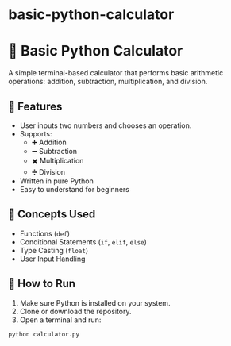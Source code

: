 # basic-python-calculator
# 🧮 Basic Python Calculator

A simple terminal-based calculator that performs basic arithmetic operations: addition, subtraction, multiplication, and division.

## 📌 Features

- User inputs two numbers and chooses an operation.
- Supports:
  - ➕ Addition
  - ➖ Subtraction
  - ✖️ Multiplication
  - ➗ Division
- Written in pure Python
- Easy to understand for beginners

## 🧠 Concepts Used

- Functions (`def`)
- Conditional Statements (`if`, `elif`, `else`)
- Type Casting (`float`)
- User Input Handling

## 🚀 How to Run

1. Make sure Python is installed on your system.
2. Clone or download the repository.
3. Open a terminal and run:

```bash
python calculator.py
